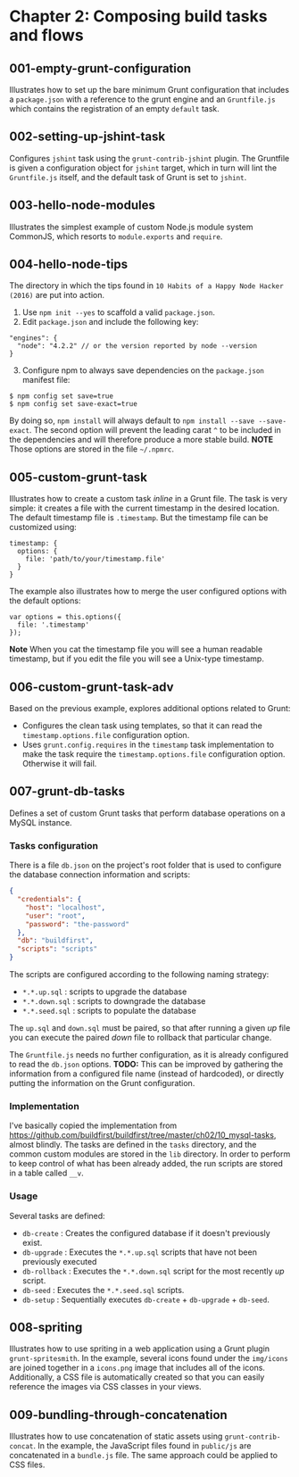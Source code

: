Chapter 2: Composing build tasks and flows
==========================================

## 001-empty-grunt-configuration
Illustrates how to set up the bare minimum Grunt configuration that includes a `package.json` with a reference to the grunt engine and an `Gruntfile.js` which contains the registration of an empty `default` task.

## 002-setting-up-jshint-task
Configures `jshint` task using the `grunt-contrib-jshint` plugin. The Gruntfile is given a configuration object for `jshint` target, which in turn will lint the `Gruntfile.js` itself, and the default task of Grunt is set to `jshint`.

## 003-hello-node-modules
Illustrates the simplest example of custom Node.js module system CommonJS, which resorts to `module.exports` and `require`.

## 004-hello-node-tips
The directory in which the tips found in `10 Habits of a Happy Node Hacker (2016)` are put into action.
1. Use `npm init --yes` to scaffold a valid `package.json`.
2. Edit `package.json` and include the following key:
```
"engines": {
  "node": "4.2.2" // or the version reported by node --version
}
```
3. Configure npm to always save dependencies on the `package.json` manifest file:
```
$ npm config set save=true
$ npm config set save-exact=true
```
By doing so, `npm install` will always default to `npm install --save --save-exact`.
The second option will prevent the leading carat `^` to be included in the dependencies and will therefore produce a more stable build.
**NOTE**
Those options are stored in the file `~/.npmrc`.

## 005-custom-grunt-task
Illustrates how to create a custom task *inline* in a Grunt file. The task is very simple: it creates a file with the current timestamp in the desired location.
The default timestamp file is `.timestamp`. But the timestamp  file can be customized using:
```
timestamp: {
  options: {
    file: 'path/to/your/timestamp.file'
  }
}
```
The example also illustrates how to merge the user configured options with the default options:
```
var options = this.options({
  file: '.timestamp'
});
```

**Note** When you cat the timestamp file you will see a human readable timestamp, but if you edit the file you will see a Unix-type timestamp.

## 006-custom-grunt-task-adv
Based on the previous example, explores additional options related to Grunt:
+ Configures the clean task using templates, so that it can read the `timestamp.options.file` configuration option.
+ Uses `grunt.config.requires` in the `timestamp` task implementation to make the task require the `timestamp.options.file` configuration option. Otherwise it will fail.

## 007-grunt-db-tasks
Defines a set of custom Grunt tasks that perform database operations on a MySQL instance.

### Tasks configuration
There is a file `db.json` on the project's root folder that is used to configure the database connection information and scripts:
```json
{
  "credentials": {
    "host": "localhost",            
    "user": "root",
    "password": "the-password"
  },
  "db": "buildfirst",
  "scripts": "scripts"
}
```
The scripts are configured according to the following naming strategy:
+ `*.*.up.sql`   : scripts to upgrade the database
+ `*.*.down.sql` : scripts to downgrade the database
+ `*.*.seed.sql` : scripts to populate the database

The `up.sql` and `down.sql` must be paired, so that after running a given *up* file you can execute the paired *down* file to rollback that particular change.

The `Gruntfile.js` needs no further configuration, as it is already configured to read the `db.json` options.
**TODO:**
This can be improved by gathering the information from a configured file name (instead of hardcoded), or directly putting the information on the Grunt configuration.

### Implementation
I've basically copied the implementation from https://github.com/buildfirst/buildfirst/tree/master/ch02/10_mysql-tasks, almost blindly.
The tasks are defined in the `tasks` directory, and the common custom modules are stored in the `lib` directory.
In order to perform to keep control of what has been already added, the run scripts are stored in a table called `__v`.

### Usage
Several tasks are defined:
+ `db-create`   : Creates the configured database if it doesn't previously exist.
+ `db-upgrade`  : Executes the `*.*.up.sql` scripts that have not been previously executed
+ `db-rollback` : Executes the `*.*.down.sql` script for the most recently *up* script.
+ `db-seed`     : Executes the `*.*.seed.sql` scripts.
+ `db-setup`    : Sequentially executes `db-create` + `db-upgrade` + `db-seed`.

## 008-spriting
Illustrates how to use spriting in a web application using a Grunt plugin `grunt-spritesmith`. In the example, several icons found under the `img/icons` are joined together in a `icons.png` image that includes all of the icons. Additionally, a CSS file is automatically created so that you can easily reference the images via CSS classes in your views.

## 009-bundling-through-concatenation
Illustrates how to use concatenation of static assets using `grunt-contrib-concat`. In the example, the JavaScript files found in `public/js` are concatenated in a `bundle.js` file. The same approach could be applied to CSS files.
